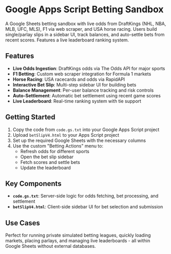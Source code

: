 # Google Apps Script Betting Sandbox

A Google Sheets betting sandbox with live odds from DraftKings (NHL, NBA, MLB, UFC, MLS), F1 via web scraper, and USA horse racing. Users build single/parlay slips in a sidebar UI, track balances, and auto-settle bets from recent scores. Features a live leaderboard ranking system.

## Features

- **Live Odds Ingestion**: DraftKings odds via The Odds API for major sports
- **F1 Betting**: Custom web scraper integration for Formula 1 markets
- **Horse Racing**: USA racecards and odds via RapidAPI
- **Interactive Bet Slip**: Multi-step sidebar UI for building bets
- **Balance Management**: Per-user balance tracking and risk controls
- **Auto-Settlement**: Automatic bet settlement using recent game scores
- **Live Leaderboard**: Real-time ranking system with tie support

## Getting Started

1. Copy the code from `code.gs.txt` into your Google Apps Script project
2. Upload `betSlipV4.html` to your Apps Script project
3. Set up the required Google Sheets with the necessary columns
4. Use the custom "Betting Actions" menu to:
   - Refresh odds for different sports
   - Open the bet slip sidebar
   - Fetch scores and settle bets
   - Update the leaderboard

## Key Components

- **`code.gs.txt`**: Server-side logic for odds fetching, bet processing, and settlement
- **`betSlipV4.html`**: Client-side sidebar UI for bet selection and submission

## Use Cases

Perfect for running private simulated betting leagues, quickly loading markets, placing parlays, and managing live leaderboards - all within Google Sheets without external databases.
